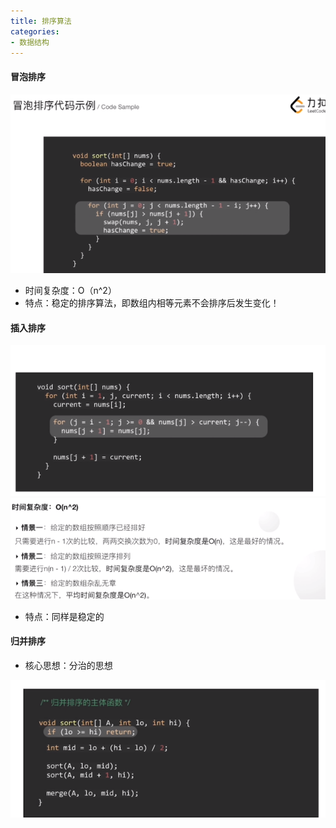 ```yaml
---
title: 排序算法
categories:
- 数据结构
---
```


#### 冒泡排序

![冒泡排序示例:](/img/1585903822933.png)

* 时间复杂度：O（n^2）
* 特点：稳定的排序算法，即数组内相等元素不会排序后发生变化！

#### 插入排序


![插入排序示例](/img/1585907380155.png)
![插入排序时间复杂度](/img/1585908731720.png)

* 特点：同样是稳定的

#### 归并排序

* 核心思想：分治的思想

![归并排序代码](/img/1585908824999.png)

